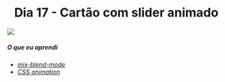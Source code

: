 
<h1 align= "center">
 Dia 17 - Cartão com slider animado <a name="id17"></a>
</h1>

 ![](https://github.com/leokattah/30_dias_De_CSS/blob/main/assets/dia17.gif)

 ##### O que eu aprendi

* *[ mix-blend-mode](https://www.w3schools.com/cssref/pr_mix-blend-mode.asp)*
* *[CSS animation](https://www.w3schools.com/css/css3_animations.asp)*






